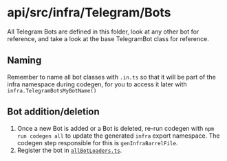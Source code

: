 # api/src/infra/Telegram/Bots
All Telegram Bots are defined in this folder, look at any other bot for reference, and take a look at the base TelegramBot class for reference.


## Naming
Remember to name all bot classes with `.in.ts` so that it will be part of the infra namespace during codegen, for you to access it later with `infra.TelegramBotsMyBotName()`


## Bot addition/deletion
1. Once a new Bot is added or a Bot is deleted, re-run codegen with `npm run codegen all` to update the generated `infra` export namespace. The codegen step responsible for this is `genInfraBarrelFile`.
1. Register the bot in [`allBotLoaders.ts`](./allBotLoaders.ts).